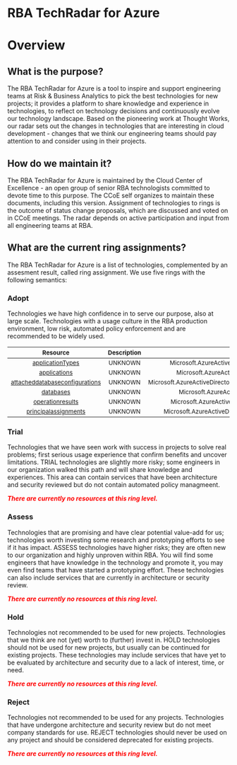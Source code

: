 
RBA TechRadar for Azure
=======================

# Overview

## What is the purpose?


The RBA TechRadar for Azure is a tool to inspire and support engineering teams at Risk & Business Analytics to pick the best technologies for new projects; it provides a platform to share knowledge and experience in technologies, to reflect on technology decisions and continuously evolve our technology landscape.  Based on the pioneering work at Thought Works, our radar sets out the changes in technologies that are interesting in cloud development - changes that we think our engineering teams should pay attention to and consider using in their projects.
## How do we maintain it?


The RBA TechRadar for Azure is maintained by the Cloud Center of Excellence - an open group of senior RBA technologists committed to devote time to this purpose.  The CCoE self organizes to maintain these documents, including this version.  Assignment of technologies to rings is the outcome of status change proposals, which are discussed and voted on in CCoE meetings.  The radar depends on active participation and input from all engineering teams at RBA.
## What are the current ring assignments?


The RBA TechRadar for Azure is a list of technologies, complemented by an assesment result, called ring assignment.  We use five rings with the following semantics:
### Adopt


Technologies we have high confidence in to serve our purpose, also at large scale.  Technologies with a usage culture in the RBA production environment, low risk, automated policy enforcement and are recommended to be widely used.  

|<sub>Resource</sub>|<sub>Description</sub>|<sub>Path</sub>|<sub>Status</sub>|
| :---: | :---: | :---: | :---: |
|<sub>[applicationTypes](https://github.com/openrba/python-azure-techradar/tree/master/Microsoft.AzureActiveDirectory/clusters/applicationTypes)</sub>|<sub>UNKNOWN</sub>|<sub>Microsoft.AzureActiveDirectory/clusters/applicationTypes</sub>|<sub>ADOPT</sub>|
|<sub>[applications](https://github.com/openrba/python-azure-techradar/tree/master/Microsoft.AzureActiveDirectory/clusters/applications)</sub>|<sub>UNKNOWN</sub>|<sub>Microsoft.AzureActiveDirectory/clusters/applications</sub>|<sub>ADOPT</sub>|
|<sub>[attacheddatabaseconfigurations](https://github.com/openrba/python-azure-techradar/tree/master/Microsoft.AzureActiveDirectory/clusters/attacheddatabaseconfigurations)</sub>|<sub>UNKNOWN</sub>|<sub>Microsoft.AzureActiveDirectory/clusters/attacheddatabaseconfigurations</sub>|<sub>ADOPT</sub>|
|<sub>[databases](https://github.com/openrba/python-azure-techradar/tree/master/Microsoft.AzureActiveDirectory/clusters/databases)</sub>|<sub>UNKNOWN</sub>|<sub>Microsoft.AzureActiveDirectory/clusters/databases</sub>|<sub>ADOPT</sub>|
|<sub>[operationresults](https://github.com/openrba/python-azure-techradar/tree/master/Microsoft.AzureActiveDirectory/clusters/operationresults)</sub>|<sub>UNKNOWN</sub>|<sub>Microsoft.AzureActiveDirectory/clusters/operationresults</sub>|<sub>ADOPT</sub>|
|<sub>[principalassignments](https://github.com/openrba/python-azure-techradar/tree/master/Microsoft.AzureActiveDirectory/clusters/principalassignments)</sub>|<sub>UNKNOWN</sub>|<sub>Microsoft.AzureActiveDirectory/clusters/principalassignments</sub>|<sub>ADOPT</sub>|

### Trial


Technologies that we have seen work with success in projects to solve real problems;  first serious usage experience that confirm benefits and uncover limitations.  TRIAL technologies are slightly more risky; some engineers in our organization walked this path and will share knowledge and experiences.  This area can contain services that have been architecture and security reviewed but do not contain automated policy managmeent.  
  
***<font color="red"> There are currently no resources at this ring level. </font>***
### Assess


Technologies that are promising and have clear potential value-add for us; technologies worth investing some research and prototyping efforts to see if it has impact.  ASSESS technologies have higher risks;  they are often new to our organization and highly unproven within RBA.  You will find some engineers that have knowledge in the technology and promote it, you may even find teams that have started a prototyping effort.  These technologies can also include services that are currently in architecture or security review.  
  
***<font color="red"> There are currently no resources at this ring level. </font>***
### Hold


Technologies not recommended to be used for new projects. Technologies that we think are not (yet) worth to (further) invest in.  HOLD technologies should not be used for new projects, but usually can be continued for existing projects.  These technologies may include services that have yet to be evaluated by architecture and security due to a lack of interest, time, or need.  
  
***<font color="red"> There are currently no resources at this ring level. </font>***
### Reject


Technologies not recommended to be used for any projects. Technologies that have undergone architecture and security review but do not meet company standards for use.  REJECT technologies should never be used on any project and should be considered deprecated for existing projects.  
  
***<font color="red"> There are currently no resources at this ring level. </font>***